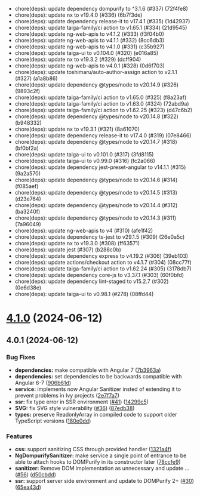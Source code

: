 - chore(deps): update dependency dompurify to ^3.1.6 (#337) (72f4fe8)
- chore(deps): update nx to v19.4.0 (#336) (6b7f3de)
- chore(deps): update dependency release-it to v17.4.1 (#335) (1d42937)
- chore(deps): update taiga-family/ci action to v1.65.1 (#334) (21d9545)
- chore(deps): update ng-web-apis to v4.1.2 (#333) (f3f04b0)
- chore(deps): update ng-web-apis to v4.1.1 (#332) (8cc6db3)
- chore(deps): update ng-web-apis to v4.1.0 (#331) (c35b927)
- chore(deps): update taiga-ui to v0.104.0 (#320) (e016a85)
- chore(deps): update nx to v19.3.2 (#329) (dcff904)
- chore(deps): update ng-web-apis to v4.0.1 (#328) (0d6f703)
- chore(deps): update toshimaru/auto-author-assign action to v2.1.1 (#327) (a1a8b86)
- chore(deps): update dependency @types/node to v20.14.9 (#326) (9893c2f)
- chore(deps): update taiga-family/ci action to v1.65.0 (#325) (f8a23af)
- chore(deps): update taiga-family/ci action to v1.63.0 (#324) (72abd9a)
- chore(deps): update taiga-family/ci action to v1.62.25 (#323) (d47c6b2)
- chore(deps): update dependency @types/node to v20.14.8 (#322) (b948332)
- chore(deps): update nx to v19.3.1 (#321) (8a61070)
- chore(deps): update dependency release-it to v17.4.0 (#319) (07e8466)
- chore(deps): update dependency @types/node to v20.14.7 (#318) (bf0bf2a)
- chore(deps): update taiga-ui to v0.101.0 (#317) (3fd8115)
- chore(deps): update taiga-ui to v0.99.0 (#316) (fc2a066)
- chore(deps): update dependency jest-preset-angular to v14.1.1 (#315) (9a2a570)
- chore(deps): update dependency @types/node to v20.14.6 (#314) (f085aef)
- chore(deps): update dependency @types/node to v20.14.5 (#313) (d23e764)
- chore(deps): update dependency @types/node to v20.14.4 (#312) (ba3240f)
- chore(deps): update dependency @types/node to v20.14.3 (#311) (7a96049)
- chore(deps): update ng-web-apis to v4 (#310) (afe1f42)
- chore(deps): update dependency ts-jest to v29.1.5 (#309) (26e0a5c)
- chore(deps): update nx to v19.3.0 (#308) (ff63571)
- chore(deps): update jest (#307) (b288c0b)
- chore(deps): update dependency express to v4.19.2 (#306) (39eb103)
- chore(deps): update actions/checkout action to v4.1.7 (#304) (08cc77f)
- chore(deps): update taiga-family/ci action to v1.62.24 (#305) (3178db7)
- chore(deps): update dependency core-js to v3.37.1 (#303) (60f0bfd)
- chore(deps): update dependency lint-staged to v15.2.7 (#302) (0e6d38e)
- chore(deps): update taiga-ui to v0.98.1 (#278) (08ffd44)

# [4.1.0](https://github.com/taiga-family/ng-dompurify/compare/v4.0.1...v4.1.0) (2024-06-12)

## 4.0.1 (2024-06-12)

### Bug Fixes

- **dependencies:** make compatible with Angular 7
  ([7b3963a](https://github.com/taiga-family/ng-dompurify/commit/7b3963ac0157aadd2d6a2f1a43b1f450f9803e2a))
- **dependencies:** set dependencies to be backwards compatible with Angular 6-7
  ([906b61d](https://github.com/taiga-family/ng-dompurify/commit/906b61d61a9ce4f2a8d9ee895af4d646643005b2))
- **service:** implements now Angular Sanitizer insted of extending it to prevent problems in Ivy projects
  ([2e7f7a7](https://github.com/taiga-family/ng-dompurify/commit/2e7f7a779bdddb010eeee9ea9caba8abf748a0b6))
- **ssr:** fix type error in SSR environment ([#41](https://github.com/taiga-family/ng-dompurify/issues/41))
  ([14299c5](https://github.com/taiga-family/ng-dompurify/commit/14299c577ed4c9ea9a17dc1549bf996dbc4a8041))
- **SVG:** fix SVG style vulnerability ([#36](https://github.com/taiga-family/ng-dompurify/issues/36))
  ([87edb38](https://github.com/taiga-family/ng-dompurify/commit/87edb38c77bb37e422767ef6e8e2dffe10a29e6b))
- **types:** preserve ReadonlyArray in compiled code to support older TypeScript versions
  ([180e0dd](https://github.com/taiga-family/ng-dompurify/commit/180e0ddf81810be6fa86b69876dfcddf748a7ede))

### Features

- **css:** support sanitizing CSS through provided handler
  ([1321a4f](https://github.com/taiga-family/ng-dompurify/commit/1321a4fba4beefcb6658b8aac6e4f1b01b4d7df9))
- **NgDompurifySanitizer:** make service a single point of entrance to be able to attach hooks to DOMPurify in its
  constructor later
  ([78ccfe9](https://github.com/taiga-family/ng-dompurify/commit/78ccfe9b6e0b43e11894568ed41bbfbc228343a7))
- **sanitizer:** Remove DOM implementation as unnecessary and update …
  ([#56](https://github.com/taiga-family/ng-dompurify/issues/56))
  ([d50cbdd](https://github.com/taiga-family/ng-dompurify/commit/d50cbdd972598da056d32400a06a1d6cbe692a34))
- **ssr:** support server side environment and update to DOMPurify 2+
  ([#30](https://github.com/taiga-family/ng-dompurify/issues/30))
  ([65ea43d](https://github.com/taiga-family/ng-dompurify/commit/65ea43da03ad325467c76df98d1f4e1d79a4bc8c))
